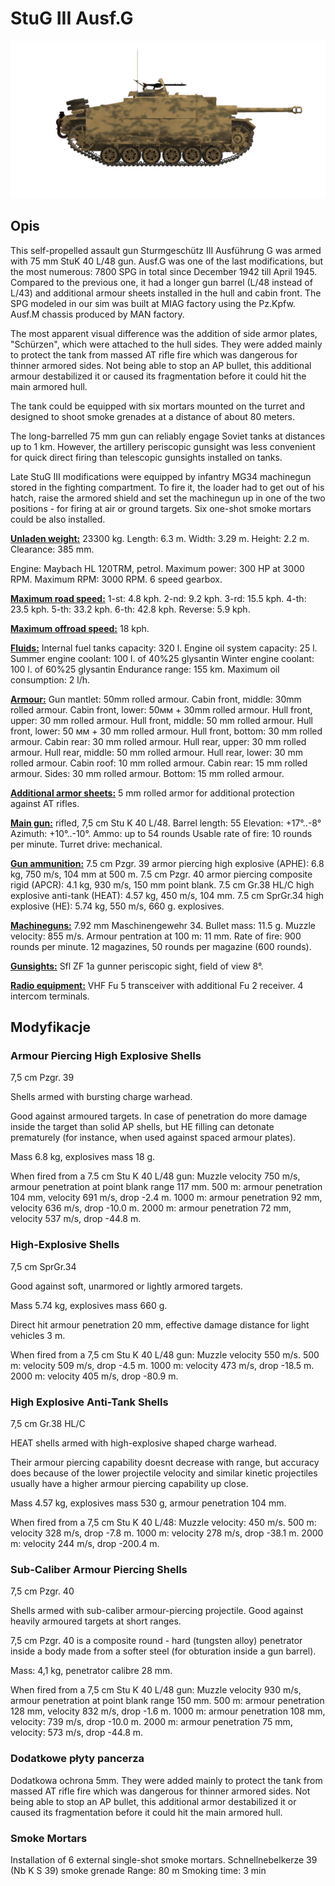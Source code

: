 # StuG III Ausf.G

![_stugiii-g](../images/_stugiii-g.png)

## Opis

This self-propelled assault gun Sturmgeschütz III Ausführung G was armed with 75 mm StuK 40 L/48 gun. Ausf.G was one of the last modifications, but the most numerous: 7800 SPG in total since December 1942 till April 1945. Compared to the previous one, it had a longer gun barrel (L/48 instead of L/43) and additional armour sheets installed in the hull and cabin front. The SPG modeled in our sim was built at MIAG factory using the Pz.Kpfw. Ausf.M chassis produced by MAN factory.

The most apparent visual difference was the addition of side armor plates, "Schürzen", which were attached to the hull sides. They were added mainly to protect the tank from massed AT rifle fire which was dangerous for thinner armored sides. Not being able to stop an AP bullet, this additional armour destabilized it or caused its fragmentation before it could hit the main armored hull.

The tank could be equipped with six mortars mounted on the turret and designed to shoot smoke grenades at a distance of about 80 meters.

The long-barrelled 75 mm gun can reliably engage Soviet tanks at distances up to 1 km. However, the artillery periscopic gunsight was less convenient for quick direct firing than telescopic gunsights installed on tanks.

Late StuG III modifications were equipped by infantry MG34 machinegun stored in the fighting compartment. To fire it, the loader had to get out of his hatch, raise the armored shield and set the machinegun up in one of the two positions - for firing at air or ground targets. Six one-shot smoke mortars could be also installed.

<b><u>Unladen weight:</u></b> 23300 kg.
Length: 6.3 m.
Width: 3.29 m.
Height: 2.2 m.
Clearance: 385 mm.

Engine: Maybach HL 120TRM, petrol.
Maximum power: 300 HP at 3000 RPM.
Maximum RPM: 3000 RPM.
6 speed gearbox.

<b><u>Maximum road speed:</u></b>
1-st: 4.8 kph.
2-nd: 9.2 kph.
3-rd: 15.5 kph.
4-th: 23.5 kph.
5-th: 33.2 kph.
6-th: 42.8 kph.
Reverse: 5.9 kph.

<b><u>Maximum offroad speed:</u></b> 18 kph.

<b><u>Fluids:</u></b>
Internal fuel tanks capacity: 320 l.
Engine oil system capacity: 25 l.
Summer engine coolant: 100 l. of 40%25 glysantin
Winter engine coolant: 100 l. of 60%25 glysantin
Endurance range: 155 km.
Maximum oil consumption: 2 l/h.

<b><u>Armour:</u></b>
Gun mantlet: 50mm rolled armour.
Cabin front, middle: 30mm rolled armour.
Cabin front, lower: 50мм + 30mm rolled armour.
Hull front, upper: 30 mm rolled armour.
Hull front, middle: 50 mm rolled armour.
Hull front, lower: 50 мм + 30 mm rolled armour.
Hull front, bottom: 30 mm rolled armour.
Cabin rear: 30 mm rolled armour.
Hull rear, upper: 30 mm rolled armour.
Hull rear, middle: 50 mm rolled armour.
Hull rear, lower: 30 mm rolled armour.
Cabin roof: 10 mm rolled armour.
Cabin rear: 15 mm rolled armour.
Sides: 30 mm rolled armour.
Bottom: 15 mm rolled armour.

<b><u>Additional armor sheets:</u></b>
5 mm rolled armor for additional protection against AT rifles.

<b><u>Main gun:</u></b> rifled, 7,5 cm Stu K 40 L/48.
Barrel length: 55
Elevation: +17°..-8°
Azimuth: +10°..-10°.
Ammo: up to 54 rounds
Usable rate of fire: 10 rounds per minute.
Turret drive: mechanical.

<b><u>Gun ammunition:</u></b>
7.5 cm Pzgr. 39 armor piercing high explosive (APHE): 6.8 kg, 750 m/s, 104 mm at 500 m.
7.5 cm Pzgr. 40 armor piercing composite rigid (APCR): 4.1 kg, 930 m/s, 150 mm point blank.
7.5 cm Gr.38 HL/С high explosive anti-tank (HEAT): 4.57 kg, 450 m/s, 104 mm.
7.5 cm SprGr.34 high explosive (HE): 5.74 kg, 550 m/s, 660 g. explosives.

<b><u>Machineguns:</u></b> 7.92 mm Maschinengewehr 34.
Bullet mass: 11.5 g.
Muzzle velocity: 855 m/s.
Armour pentration at 100 m: 11 mm.
Rate of fire: 900 rounds per minute.
12 magazines, 50 rounds per magazine (600 rounds).

<b><u>Gunsights:</u></b>
Sfl ZF 1a gunner periscopic sight, field of view 8°.

<b><u>Radio equipment:</u></b>
VHF Fu 5 transceiver with additional Fu 2 receiver.
4 intercom terminals.


## Modyfikacje

### Armour Piercing High Explosive Shells

7,5 cm Pzgr. 39

Shells armed with bursting charge warhead.

Good against armoured targets. In case of penetration do more damage inside the target than solid AP shells, but HE filling can detonate prematurely (for instance, when used against spaced armour plates).

Mass 6.8 kg, explosives mass 18 g.

When fired from a 7.5 cm Stu K 40 L/48 gun:
Muzzle velocity 750 m/s, armour penetration at point blank range 117 mm.
500 m: armour penetration 104 mm, velocity 691 m/s, drop -2.4 m.
1000 m: armour penetration 92 mm, velocity 636 m/s, drop -10.0 m.
2000 m: armour penetration 72 mm, velocity 537 m/s, drop -44.8 m.
### High-Explosive Shells

7,5 cm SprGr.34

Good against soft, unarmored or lightly armored targets.

Mass 5.74 kg, explosives mass 660 g.

Direct hit armour penetration 20 mm, effective damage distance for light vehicles 3 m.

When fired from a 7,5 cm Stu K 40 L/48 gun:
Muzzle velocity 550 m/s.
500 m: velocity 509 m/s, drop -4.5 m.
1000 m: velocity 473 m/s, drop -18.5 m.
2000 m: velocity 405 m/s, drop -80.9 m.
### High Explosive Anti-Tank Shells

7,5 cm Gr.38 HL/С

HEAT shells armed with high-explosive shaped charge warhead.

Their armour piercing capability doesnt decrease with range, but accuracy does because of the lower projectile velocity and similar kinetic projectiles usually have a higher armour piercing capability up close.

Mass 4.57 kg, explosives mass 530 g, armour penetration 104 mm.

When fired from a 7,5 cm Stu K 40 L/48:
Muzzle velocity: 450 m/s.
500 m: velocity 328 m/s, drop -7.8 m.
1000 m: velocity 278 m/s, drop -38.1 m.
2000 m: velocity 244 m/s, drop -200.4 m.
### Sub-Caliber Armour Piercing Shells

7,5 cm Pzgr. 40

Shells armed with sub-caliber armour-piercing projectile. Good against heavily armoured targets at short ranges.

7,5 cm Pzgr. 40 is a composite round - hard (tungsten alloy) penetrator inside a body made from a softer steel (for obturation inside a gun barrel).

Mass: 4,1 kg, penetrator calibre 28 mm.

When fired from a 7,5 cm Stu K 40 L/48 gun:
Muzzle velocity 930 m/s, armour penetration at point blank range 150 mm.
500 m: armour penetration 128 mm, velocity 832 m/s, drop -1.6 m.
1000 m: armour penetration 108 mm, velocity: 739 m/s, drop -10.0 m.
2000 m: armour penetration 75 mm, velocity: 573 m/s, drop -44.8 m.
### Dodatkowe płyty pancerza

Dodatkowa ochrona 5mm. They were added mainly to protect the tank from massed AT rifle fire which was dangerous for thinner armored sides. Not being able to stop an AP bullet, this additional armor destabilized it or caused its fragmentation before it could hit the main armored hull.

### Smoke Mortars

Installation of 6 external single-shot smoke mortars.
Schnellnebelkerze 39 (Nb K S 39) smoke grenade
Range: 80 m
Smoking time: 3 min